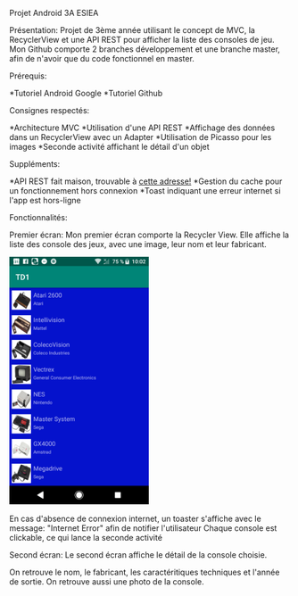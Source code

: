 Projet Android 3A ESIEA

Présentation:
Projet de 3ème année utilisant le concept de MVC, la RecyclerView et une API REST pour afficher la liste des consoles de jeu. 
Mon Github comporte 2 branches développement et une branche master, afin de n'avoir que du code fonctionnel en master.

Prérequis:

*Tutoriel Android Google
*Tutoriel Github

Consignes respectés:

*Architecture MVC
*Utilisation d'une API REST
*Affichage des données dans un RecyclerView avec un Adapter
*Utilisation de Picasso pour les images
*Seconde activité affichant le détail d'un objet

Suppléments:

*API REST fait maison, trouvable à [cette adresse!](https://github.com/vincentetaix/Fake_API.github.io)
*Gestion du cache pour un fonctionnement hors connexion
*Toast indiquant une erreur internet si l'app est hors-ligne

Fonctionnalités:

Premier écran:
Mon premier écran comporte la Recycler View. 
Elle affiche la liste des console des jeux, avec une image, leur nom et leur fabricant.

<img src="https://github.com/vincentetaix/Android3A/blob/master/apk%201.png" width="250"/>

En cas d'absence de connexion internet, un toaster s'affiche avec le message: "Internet Error" afin de notifier l'utilisateur
Chaque console est clickable, ce qui lance la seconde activité

Second écran:
Le second écran affiche le détail de la console choisie.


On retrouve le nom, le fabricant, les caractéritiques techniques et l'année de sortie.
On retrouve aussi une photo de la console.
